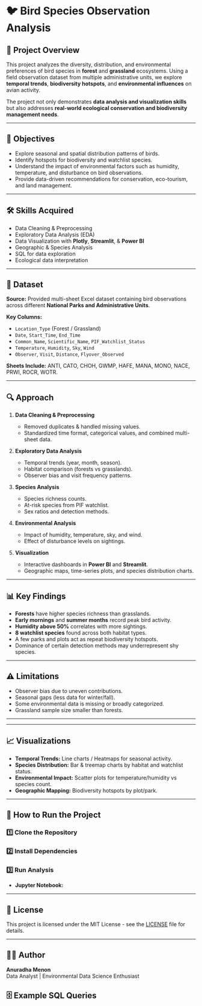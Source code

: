 # 🐦 Bird Species Observation Analysis

## 📌 Project Overview
This project analyzes the diversity, distribution, and environmental preferences of bird species in **forest** and **grassland** ecosystems. Using a field observation dataset from multiple administrative units, we explore **temporal trends**, **biodiversity hotspots**, and **environmental influences** on avian activity.  

The project not only demonstrates **data analysis and visualization skills** but also addresses **real-world ecological conservation and biodiversity management needs**.

---

## 🎯 Objectives
- Explore seasonal and spatial distribution patterns of birds.
- Identify hotspots for biodiversity and watchlist species.
- Understand the impact of environmental factors such as humidity, temperature, and disturbance on bird observations.
- Provide data-driven recommendations for conservation, eco-tourism, and land management.

---

## 🛠 Skills Acquired
- Data Cleaning & Preprocessing  
- Exploratory Data Analysis (EDA)  
- Data Visualization with **Plotly**, **Streamlit**, & **Power BI**  
- Geographic & Species Analysis  
- SQL for data exploration  
- Ecological data interpretation

---

## 📂 Dataset
**Source:** Provided multi-sheet Excel dataset containing bird observations across different **National Parks and Administrative Units**.

**Key Columns:**
- `Location_Type` (Forest / Grassland)
- `Date`, `Start_Time`, `End_Time`
- `Common_Name`, `Scientific_Name`, `PIF_Watchlist_Status`
- `Temperature`, `Humidity`, `Sky`, `Wind`
- `Observer`, `Visit`, `Distance`, `Flyover_Observed`

**Sheets Include:** ANTI, CATO, CHOH, GWMP, HAFE, MANA, MONO, NACE, PRWI, ROCR, WOTR.

---

## 🔍 Approach

1. **Data Cleaning & Preprocessing**
   - Removed duplicates & handled missing values.
   - Standardized time format, categorical values, and combined multi-sheet data.

2. **Exploratory Data Analysis**
   - Temporal trends (year, month, season).
   - Habitat comparison (forests vs grasslands).
   - Observer bias and visit frequency patterns.

3. **Species Analysis**
   - Species richness counts.
   - At-risk species from PIF watchlist.
   - Sex ratios and detection methods.

4. **Environmental Analysis**
   - Impact of humidity, temperature, sky, and wind.
   - Effect of disturbance levels on sightings.

5. **Visualization**
   - Interactive dashboards in **Power BI** and **Streamlit**.
   - Geographic maps, time-series plots, and species distribution charts.

---

## 📊 Key Findings
- **Forests** have higher species richness than grasslands.
- **Early mornings** and **summer months** record peak bird activity.
- **Humidity above 50%** correlates with more sightings.
- **8 watchlist species** found across both habitat types.
- A few parks and plots act as repeat biodiversity hotspots.
- Dominance of certain detection methods may underrepresent shy species.

---

## ⚠ Limitations
- Observer bias due to uneven contributions.
- Seasonal gaps (less data for winter/fall).
- Some environmental data is missing or broadly categorized.
- Grassland sample size smaller than forests.

---


---

## 📈 Visualizations
- **Temporal Trends:** Line charts / Heatmaps for seasonal activity.
- **Species Distribution:** Bar & treemap charts by habitat and watchlist status.
- **Environmental Impact:** Scatter plots for temperature/humidity vs species count.
- **Geographic Mapping:** Biodiversity hotspots by plot/park.

---

## 🚀 How to Run the Project

### 1️⃣ Clone the Repository

### 2️⃣ Install Dependencies

### 3️⃣ Run Analysis
- **Jupyter Notebook:**

---

## 📜 License
This project is licensed under the MIT License - see the [LICENSE](LICENSE) file for details.

---

## 👩‍💻 Author
**Anuradha Menon**  
Data Analyst | Environmental Data Science Enthusiast  


## 🗄 Example SQL Queries
